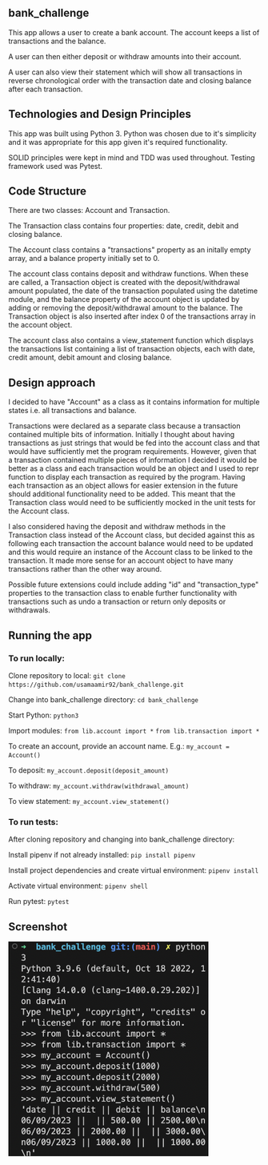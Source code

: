 ## bank_challenge

This app allows a user to create a bank account. The account keeps a list of transactions and the balance.

A user can then either deposit or withdraw amounts into their account.

A user can also view their statement which will show all transactions in reverse chronological order with the transaction date and closing balance after each transaction.


## Technologies and Design Principles

This app was built using Python 3. Python was chosen due to it's simplicity and it was appropriate for this app given it's required functionality.

SOLID principles were kept in mind and TDD was used throughout. Testing framework used was Pytest.

## Code Structure

There are two classes: Account and Transaction.

The Transaction class contains four properties: date, credit, debit and closing balance.

The Account class contains a "transactions" property as an initally empty array, and a balance property initially set to 0.

The account class contains deposit and withdraw functions. When these are called, a Transaction object is created with the deposit/withdrawal amount populated, the date of the transaction populated using the datetime module, and the balance property of the account object is updated by adding or removing the deposit/withdrawal amount to the balance. The Transaction object is also inserted after index 0 of the transactions array in the account object.

The account class also contains a view_statement function which displays the transactions list containing a list of transaction objects, each with date, credit amount, debit amount and closing balance.


## Design approach

I decided to have "Account" as a class as it contains information for multiple states i.e. all transactions and balance.

Transactions were declared as a separate class because a transaction contained multiple bits of information. Initially I thought about having transactions as just strings that would be fed into the account class and that would have sufficiently met the program requirements. However, given that a transaction contained multiple pieces of information I decided it would be better as a class and each transaction would be an object and I used to repr function to display each transaction as required by the program. Having each transaction as an object allows for easier extension in the future should additional functionality need to be added. This meant that the Transaction class would need to be sufficiently mocked in the unit tests for the Account class.

I also considered having the deposit and withdraw methods in the Transaction class instead of the Account class, but decided against this as following each transaction the account balance would need to be updated and this would require an instance of the Account class to be linked to the transaction. It made more sense for an account object to have many transactions rather than the other way around.

Possible future extensions could include adding "id" and "transaction_type" properties to the transaction class to enable further functionality with transactions such as undo a transaction or return only deposits or withdrawals.


## Running the app

### To run locally:

Clone repository to local:
`git clone https://github.com/usamaamir92/bank_challenge.git`

Change into bank_challenge directory:
`cd bank_challenge`

Start Python:
`python3`

Import modules:
`from lib.account import *`
`from lib.transaction import *`

To create an account, provide an account name. E.g.:
`my_account = Account()`

To deposit:
`my_account.deposit(deposit_amount)`

To withdraw:
`my_account.withdraw(withdrawal_amount)`

To view statement:
`my_account.view_statement()`


### To run tests:

After cloning repository and changing into bank_challenge directory:

Install pipenv if not already installed:
`pip install pipenv`

Install project dependencies and create virtual environment:
`pipenv install`

Activate virtual environment:
`pipenv shell`

Run pytest:
`pytest`


## Screenshot

<img src="image.png" alt="Alt text" width="400" />
<!-- ![Alt text](image.png) -->